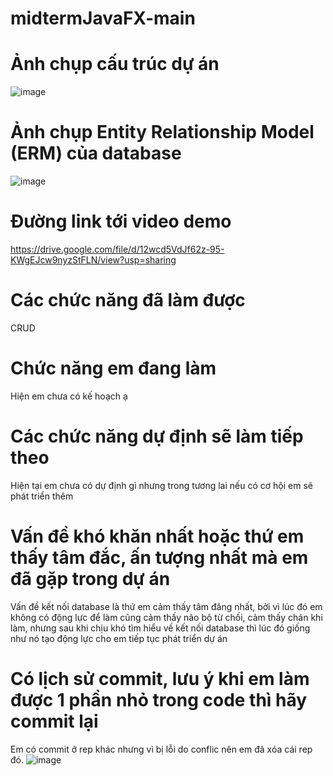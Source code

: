 # midtermJavaFX-main
# Ảnh chụp cấu trúc dự án
![image](https://user-images.githubusercontent.com/96377381/173400330-0a6fa823-adef-485c-8268-2e0f886110fe.png)
# Ảnh chụp Entity Relationship Model (ERM) của database
![image](https://user-images.githubusercontent.com/96377381/173400478-ea779b38-410b-4a0f-b82d-a455df074d07.png)
# Đường link tới video demo 
https://drive.google.com/file/d/12wcd5VdJf62z-95-KWgEJcw9nyzStFLN/view?usp=sharing
# Các chức năng đã làm được
CRUD
# Chức năng em đang làm
Hiện em chưa có kế hoạch ạ
# Các chức năng dự định sẽ làm tiếp theo
Hiện tại em chưa có dự định gì nhưng trong tương lai nếu có cơ hội em sẽ phát triển thêm
# Vấn đề khó khăn nhất hoặc thứ em thấy tâm đắc, ấn tượng nhất mà em đã gặp trong dự án
Vấn đề kết nối database là thứ em cảm thấy tâm đăng nhất, bởi vì lúc đó em không có động lực để làm cũng cảm thấy não bộ từ chối, cảm thấy chán khi làm, nhưng sau khi chịu khó tìm hiểu về kết nối database thì lúc đó giống như nó tạo động lực cho em tiếp tục phát triển dự án
# Có lịch sử commit, lưu ý khi em làm được 1 phần nhỏ trong code thì hãy commit lại
Em có commit ở rep khác nhưng vì bị lỗi do conflic nên em đã xóa cái rep đó.
![image](https://user-images.githubusercontent.com/96377381/173402635-e0adeb1b-a2e1-4fe8-844d-dac92693bd87.png)

